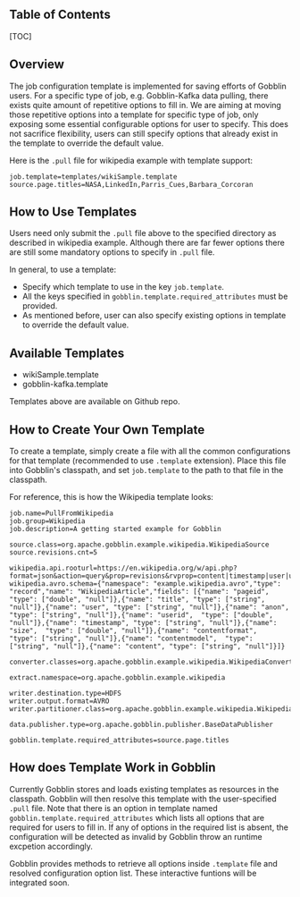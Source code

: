 Table of Contents
-------------------

[TOC]

Overview
--------------------
The job configuration template is implemented for saving efforts of Gobblin users. For a specific type of job, e.g. Gobblin-Kafka data pulling, there exists quite amount of repetitive options to fill in. We are aiming at moving those repetitive options into a template for specific type of job, only exposing some essential configurable options for user to specify. This does not sacrifice flexibility, users can still specify options that already exist in the template to override the default value.

Here is the `.pull` file for wikipedia example with template support:

```
job.template=templates/wikiSample.template
source.page.titles=NASA,LinkedIn,Parris_Cues,Barbara_Corcoran

```  

How to Use Templates
--------------------
Users need only submit the `.pull` file above to the specified directory as described in wikipedia example. Although there are far fewer options there are still some mandatory options to specify in `.pull` file. 

In general, to use a template:
- Specify which template to use in the key `job.template`.
- All the keys specified in `gobblin.template.required_attributes` must be provided.
- As mentioned before, user can also specify existing options in template to override the default value. 


Available Templates 
--------------------
- wikiSample.template 
- gobblin-kafka.template 


Templates above are available on Github repo. 


How to Create Your Own Template 
--------------------
To create a template, simply create a file with all the common configurations for that template (recommended to use `.template` extension). Place this file into Gobblin's classpath, and set `job.template` to the path to that file in the classpath.

For reference, this is how the Wikipedia template looks:

```
job.name=PullFromWikipedia
job.group=Wikipedia
job.description=A getting started example for Gobblin

source.class=org.apache.gobblin.example.wikipedia.WikipediaSource
source.revisions.cnt=5

wikipedia.api.rooturl=https://en.wikipedia.org/w/api.php?format=json&action=query&prop=revisions&rvprop=content|timestamp|user|userid|size
wikipedia.avro.schema={"namespace": "example.wikipedia.avro","type": "record","name": "WikipediaArticle","fields": [{"name": "pageid", "type": ["double", "null"]},{"name": "title", "type": ["string", "null"]},{"name": "user", "type": ["string", "null"]},{"name": "anon", "type": ["string", "null"]},{"name": "userid",  "type": ["double", "null"]},{"name": "timestamp", "type": ["string", "null"]},{"name": "size",  "type": ["double", "null"]},{"name": "contentformat",  "type": ["string", "null"]},{"name": "contentmodel",  "type": ["string", "null"]},{"name": "content", "type": ["string", "null"]}]}

converter.classes=org.apache.gobblin.example.wikipedia.WikipediaConverter

extract.namespace=org.apache.gobblin.example.wikipedia

writer.destination.type=HDFS
writer.output.format=AVRO
writer.partitioner.class=org.apache.gobblin.example.wikipedia.WikipediaPartitioner

data.publisher.type=org.apache.gobblin.publisher.BaseDataPublisher

gobblin.template.required_attributes=source.page.titles

```

How does Template Work in Gobblin
--------------------

Currently Gobblin stores and loads existing templates as resources in the classpath. Gobblin will then resolve this template with the user-specified `.pull` file. Note that there is an option in template named  `gobblin.template.required_attributes` which lists all options that are required for users to fill in. If any of options in the required list is absent, the configuration will be detected as invalid by Gobblin throw an runtime excpetion accordingly.

Gobblin provides methods to retrieve all options inside `.template` file and resolved configuration option list. These interactive funtions will be integrated soon.